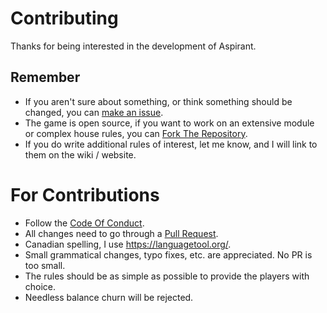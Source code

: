 # Contributing
Thanks for being interested in the development of Aspirant. 

## Remember
* If you aren't sure about something, or think something should be changed, you can [make an issue](https://github.com/bombasticSlacks/Aspirant/issues/new/choose).
* The game is open source, if you want to work on an extensive module or complex house rules, you can [Fork The Repository](https://github.com/bombasticSlacks/Aspirant/fork).
* If you do write additional rules of interest, let me know, and I will link to them on the wiki / website.

# For Contributions
* Follow the [Code Of Conduct](https://github.com/bombasticSlacks/Aspirant/blob/main/CODE_OF_CONDUCT.md).
* All changes need to go through a [Pull Request](https://github.com/bombasticSlacks/Aspirant/compare).
* Canadian spelling, I use https://languagetool.org/.
* Small grammatical changes, typo fixes, etc. are appreciated. No PR is too small.
* The rules should be as simple as possible to provide the players with choice.
* Needless balance churn will be rejected.

